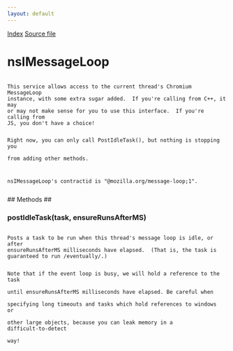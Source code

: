 ```yaml
---
layout: default
---
```

<div id='links'><a href="../index.html">Index</a>
<a href="http://dxr.mozilla.org/mozilla-central/source/xpcom/base/nsIMessageLoop.idl">Source file</a>
</div>

# nsIMessageLoop #
<code>  
This service allows access to the current thread's Chromium MessageLoop  
instance, with some extra sugar added.  If you're calling from C++, it may  
or may not make sense for you to use this interface.  If you're calling from  
JS, you don't have a choice!  
  
Right now, you can only call PostIdleTask(), but nothing is stopping you  
from adding other methods.  
  
nsIMessageLoop's contractid is "@mozilla.org/message-loop;1".  
  
</code>
## Methods ##

### postIdleTask(task, ensureRunsAfterMS) ###
<code>  
Posts a task to be run when this thread's message loop is idle, or after  
ensureRunsAfterMS milliseconds have elapsed.  (That is, the task is  
guaranteed to run /eventually/.)  
  
Note that if the event loop is busy, we will hold a reference to the task  
until ensureRunsAfterMS milliseconds have elapsed.  Be careful when  
specifying long timeouts and tasks which hold references to windows or  
other large objects, because you can leak memory in a difficult-to-detect  
way!  
  
</code>